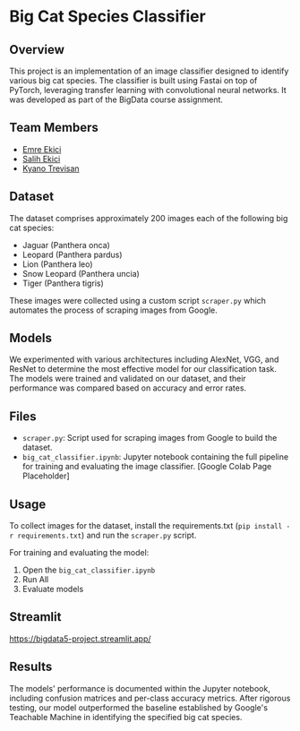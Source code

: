 # Big Cat Species Classifier

## Overview
This project is an implementation of an image classifier designed to identify various big cat species. The classifier is built using Fastai on top of PyTorch, leveraging transfer learning with convolutional neural networks. It was developed as part of the BigData course assignment.

## Team Members
- [Emre Ekici](https://github.com/emre-ekici2)
- [Salih Ekici](https://github.com/SalihEkici)
- [Kyano Trevisan](https://github.com/KyanoTrevisan)

## Dataset
The dataset comprises approximately 200 images each of the following big cat species:
- Jaguar (Panthera onca)
- Leopard (Panthera pardus)
- Lion (Panthera leo)
- Snow Leopard (Panthera uncia)
- Tiger (Panthera tigris)

These images were collected using a custom script `scraper.py` which automates the process of scraping images from Google.

## Models
We experimented with various architectures including AlexNet, VGG, and ResNet to determine the most effective model for our classification task. The models were trained and validated on our dataset, and their performance was compared based on accuracy and error rates.

## Files
- `scraper.py`: Script used for scraping images from Google to build the dataset.
- `big_cat_classifier.ipynb`: Jupyter notebook containing the full pipeline for training and evaluating the image classifier. [Google Colab Page Placeholder]

## Usage
To collect images for the dataset, install the requirements.txt (`pip install -r requirements.txt`) and run the `scraper.py` script.

For training and evaluating the model:
1. Open the `big_cat_classifier.ipynb`
2. Run All
3. Evaluate models

## Streamlit
https://bigdata5-project.streamlit.app/

## Results
The models' performance is documented within the Jupyter notebook, including confusion matrices and per-class accuracy metrics. After rigorous testing, our model outperformed the baseline established by Google's Teachable Machine in identifying the specified big cat species.
